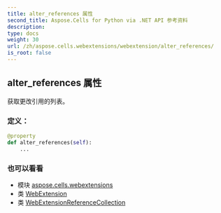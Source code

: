 ```yaml
---
title: alter_references 属性
second_title: Aspose.Cells for Python via .NET API 参考资料
description:
type: docs
weight: 30
url: /zh/aspose.cells.webextensions/webextension/alter_references/
is_root: false
---
```

## alter_references 属性

获取更改引用的列表。
### 定义：
```python
@property
def alter_references(self):
    ...
```

### 也可以看看
* 模块 [aspose.cells.webextensions](../../)
* 类 [WebExtension](/cells/python-net/zh/aspose.cells.webextensions/webextension)
* 类 [WebExtensionReferenceCollection](/cells/python-net/zh/aspose.cells.webextensions/webextensionreferencecollection)
